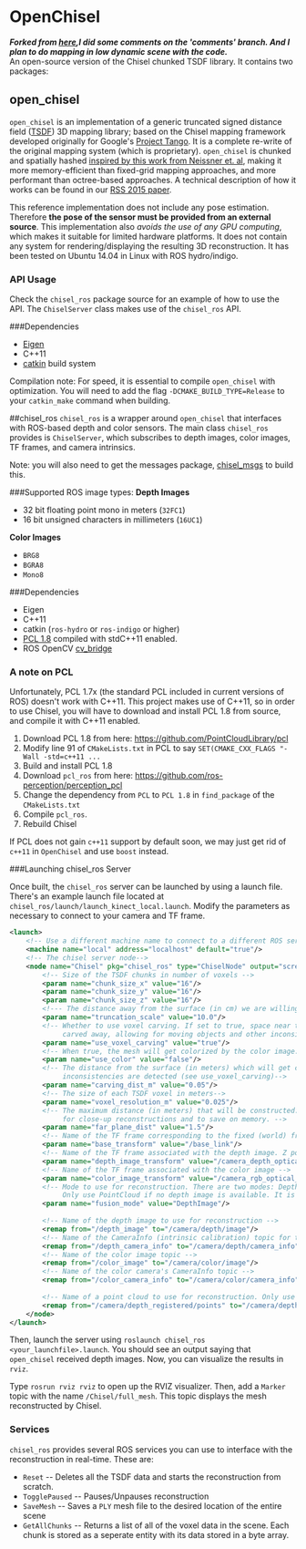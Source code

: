 OpenChisel
==========
___Forked from [here](https://github.com/personalrobotics/OpenChisel),I did some comments on the 'comments' branch. And I plan to do mapping in low dynamic scene with the code.___       
An open-source version of the Chisel chunked TSDF library. It contains two packages:

## open_chisel      

`open_chisel` is an implementation of a generic truncated signed distance field ([TSDF](https://graphics.stanford.edu/papers/volrange/volrange.pdf)) 3D mapping library; based on the Chisel mapping framework developed originally for Google's [Project Tango](https://www.google.com/atap/project-tango/). It is a complete re-write of the original mapping system (which is proprietary). `open_chisel` is chunked and spatially hashed [inspired by this work from Neissner et. al](http://www.graphics.stanford.edu/~niessner/niessner2013hashing.html), making it more memory-efficient than fixed-grid mapping approaches, and more performant than octree-based approaches. A technical description of how it works can be found in our [RSS 2015 paper](http://www.roboticsproceedings.org/rss11/p40.pdf).

This reference implementation does not include any pose estimation. Therefore **the pose of the sensor must be provided from an external source**. This implementation also *avoids the use of any GPU computing*, which makes it suitable for limited hardware platforms. It does not contain any system for rendering/displaying the resulting 3D reconstruction. It has been tested on Ubuntu 14.04 in Linux with ROS hydro/indigo.

### API Usage
Check the `chisel_ros` package source for an example of how to use the API. The `ChiselServer` class makes use of the `chisel_ros` API.

###Dependencies
* [Eigen](http://eigen.tuxfamily.org/index.php?title=Main_Page)
* C++11
* [catkin](http://wiki.ros.org/catkin) build system

Compilation note:
For speed, it is essential to compile `open_chisel` with optimization. You will need to add the flag `-DCMAKE_BUILD_TYPE=Release` to your `catkin_make` command when building.

##chisel_ros
`chisel_ros` is a wrapper around `open_chisel` that interfaces with ROS-based depth and color sensors. The main class `chisel_ros` provides is `ChiselServer`, which subscribes to depth images, color images, TF frames, and camera intrinsics.

Note: you will also need to get the messages package, [chisel_msgs](https://github.com/personalrobotics/chisel_msgs) to build this.

###Supported ROS image types:
**Depth Images**
* 32 bit floating point mono in meters (`32FC1`)
* 16 bit unsigned characters in millimeters (`16UC1`)

**Color Images**
* `BRG8`
* `BGRA8`
* `Mono8`

###Dependencies
* Eigen
* C++11
* catkin (`ros-hydro` or `ros-indigo` or higher)
* [PCL 1.8](http://pointclouds.org/) compiled with stdC++11 enabled.
* ROS OpenCV [cv_bridge](http://wiki.ros.org/cv_bridge)

### A note on PCL
Unfortunately, PCL 1.7x (the standard PCL included in current versions of ROS) doesn't work with C++11. This project makes  use of C++11, so in order to use Chisel, you will have to download and install PCL 1.8 from source, and compile it with C++11 enabled.

1. Download PCL 1.8 from here: https://github.com/PointCloudLibrary/pcl
2. Modify line 91 of `CMakeLists.txt` in PCL to say `SET(CMAKE_CXX_FLAGS "-Wall -std=c++11 ...`
3. Build and install PCL 1.8
4. Download `pcl_ros` from here: https://github.com/ros-perception/perception_pcl
5. Change the dependency from `PCL` to `PCL 1.8` in `find_package` of the `CMakeLists.txt` 
6. Compile `pcl_ros`.
4. Rebuild Chisel

If PCL does not gain `c++11` support by default soon, we may just get rid of `c++11` in `OpenChisel` and use `boost` instead.

###Launching chisel_ros Server

Once built, the `chisel_ros` server can be launched by using a launch file. There's an example launch file located at `chisel_ros/launch/launch_kinect_local.launch`. Modify the parameters as necessary to connect to your camera and TF frame.
```XML
<launch>
    <!-- Use a different machine name to connect to a different ROS server-->
    <machine name="local" address="localhost" default="true"/>
    <!-- The chisel server node-->
    <node name="Chisel" pkg="chisel_ros" type="ChiselNode" output="screen"> 
        <!-- Size of the TSDF chunks in number of voxels -->
        <param name="chunk_size_x" value="16"/>
        <param name="chunk_size_y" value="16"/>
        <param name="chunk_size_z" value="16"/>
        <!--- The distance away from the surface (in cm) we are willing to reconstuct -->
        <param name="truncation_scale" value="10.0"/>
        <!-- Whether to use voxel carving. If set to true, space near the sensor will be
             carved away, allowing for moving objects and other inconsistencies to disappear -->
        <param name="use_voxel_carving" value="true"/>
        <!-- When true, the mesh will get colorized by the color image.-->
        <param name="use_color" value="false"/>
        <!-- The distance from the surface (in meters) which will get carved away when
             inconsistencies are detected (see use_voxel_carving)-->
        <param name="carving_dist_m" value="0.05"/>
        <!-- The size of each TSDF voxel in meters-->
        <param name="voxel_resolution_m" value="0.025"/>
        <!-- The maximum distance (in meters) that will be constructed. Use lower values
             for close-up reconstructions and to save on memory. -->
        <param name="far_plane_dist" value="1.5"/>
        <!-- Name of the TF frame corresponding to the fixed (world) frame -->
        <param name="base_transform" value="/base_link"/>
        <!-- Name of the TF frame associated with the depth image. Z points forward, Y down, and X right -->
        <param name="depth_image_transform" value="/camera_depth_optical_frame"/>
        <!-- Name of the TF frame associated with the color image -->
        <param name="color_image_transform" value="/camera_rgb_optical_frame"/>
        <!-- Mode to use for reconstruction. There are two modes: DepthImage and PointCloud.
             Only use PointCloud if no depth image is available. It is *much* slower-->
        <param name="fusion_mode" value="DepthImage"/>
    
        <!-- Name of the depth image to use for reconstruction -->
        <remap from="/depth_image" to="/camera/depth/image"/>
        <!-- Name of the CameraInfo (intrinsic calibration) topic for the depth image. -->
        <remap from="/depth_camera_info" to="/camera/depth/camera_info"/>
        <!-- Name of the color image topic -->
        <remap from="/color_image" to="/camera/color/image"/>
        <!-- Name of the color camera's CameraInfo topic -->
        <remap from="/color_camera_info" to="/camera/color/camera_info"/>
        
        <!-- Name of a point cloud to use for reconstruction. Only use this if no depth image is available -->
        <remap from="/camera/depth_registered/points" to="/camera/depth/points"/>
    </node>
</launch>
```
Then, launch the server using `roslaunch chisel_ros <your_launchfile>.launch`. You should see an output saying that `open_chisel` received depth images. Now, you can visualize the results in `rviz`. 

Type `rosrun rviz rviz` to open up the RVIZ visualizer. Then, add a `Marker` topic with the name `/Chisel/full_mesh`. This topic displays the mesh reconstructed by Chisel.

### Services
`chisel_ros` provides several ROS services you can use to interface with the reconstruction in real-time. These are:

* `Reset` -- Deletes all the TSDF data and starts the reconstruction from scratch.
* `TogglePaused` -- Pauses/Unpauses reconstruction
* `SaveMesh` -- Saves a `PLY` mesh file to the desired location of the entire scene
* `GetAllChunks` -- Returns a list of all of the voxel data in the scene. Each chunk is stored as a seperate entity with its data stored in a byte array.
